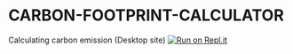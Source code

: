# CARBON-FOOTPRINT-CALCULATOR
Calculating carbon emission (Desktop site)
[![Run on Repl.it](https://repl.it/badge/github/dyanix/undefined)](https://repl.it/github/dyanix/undefined)
